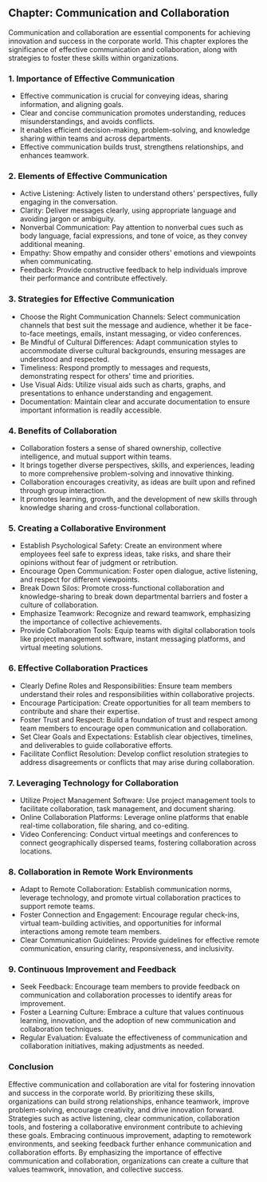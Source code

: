 Chapter: Communication and Collaboration
----------------------------------------

Communication and collaboration are essential components for achieving innovation and success in the corporate world. This chapter explores the significance of effective communication and collaboration, along with strategies to foster these skills within organizations.

### **1. Importance of Effective Communication**

* Effective communication is crucial for conveying ideas, sharing information, and aligning goals.
* Clear and concise communication promotes understanding, reduces misunderstandings, and avoids conflicts.
* It enables efficient decision-making, problem-solving, and knowledge sharing within teams and across departments.
* Effective communication builds trust, strengthens relationships, and enhances teamwork.

### **2. Elements of Effective Communication**

* Active Listening: Actively listen to understand others' perspectives, fully engaging in the conversation.
* Clarity: Deliver messages clearly, using appropriate language and avoiding jargon or ambiguity.
* Nonverbal Communication: Pay attention to nonverbal cues such as body language, facial expressions, and tone of voice, as they convey additional meaning.
* Empathy: Show empathy and consider others' emotions and viewpoints when communicating.
* Feedback: Provide constructive feedback to help individuals improve their performance and contribute effectively.

### **3. Strategies for Effective Communication**

* Choose the Right Communication Channels: Select communication channels that best suit the message and audience, whether it be face-to-face meetings, emails, instant messaging, or video conferences.
* Be Mindful of Cultural Differences: Adapt communication styles to accommodate diverse cultural backgrounds, ensuring messages are understood and respected.
* Timeliness: Respond promptly to messages and requests, demonstrating respect for others' time and priorities.
* Use Visual Aids: Utilize visual aids such as charts, graphs, and presentations to enhance understanding and engagement.
* Documentation: Maintain clear and accurate documentation to ensure important information is readily accessible.

### **4. Benefits of Collaboration**

* Collaboration fosters a sense of shared ownership, collective intelligence, and mutual support within teams.
* It brings together diverse perspectives, skills, and experiences, leading to more comprehensive problem-solving and innovative thinking.
* Collaboration encourages creativity, as ideas are built upon and refined through group interaction.
* It promotes learning, growth, and the development of new skills through knowledge sharing and cross-functional collaboration.

### **5. Creating a Collaborative Environment**

* Establish Psychological Safety: Create an environment where employees feel safe to express ideas, take risks, and share their opinions without fear of judgment or retribution.
* Encourage Open Communication: Foster open dialogue, active listening, and respect for different viewpoints.
* Break Down Silos: Promote cross-functional collaboration and knowledge-sharing to break down departmental barriers and foster a culture of collaboration.
* Emphasize Teamwork: Recognize and reward teamwork, emphasizing the importance of collective achievements.
* Provide Collaboration Tools: Equip teams with digital collaboration tools like project management software, instant messaging platforms, and virtual meeting solutions.

### **6. Effective Collaboration Practices**

* Clearly Define Roles and Responsibilities: Ensure team members understand their roles and responsibilities within collaborative projects.
* Encourage Participation: Create opportunities for all team members to contribute and share their expertise.
* Foster Trust and Respect: Build a foundation of trust and respect among team members to encourage open communication and collaboration.
* Set Clear Goals and Expectations: Establish clear objectives, timelines, and deliverables to guide collaborative efforts.
* Facilitate Conflict Resolution: Develop conflict resolution strategies to address disagreements or conflicts that may arise during collaboration.

### **7. Leveraging Technology for Collaboration**

* Utilize Project Management Software: Use project management tools to facilitate collaboration, task management, and document sharing.
* Online Collaboration Platforms: Leverage online platforms that enable real-time collaboration, file sharing, and co-editing.
* Video Conferencing: Conduct virtual meetings and conferences to connect geographically dispersed teams, fostering collaboration across locations.

### **8. Collaboration in Remote Work Environments**

* Adapt to Remote Collaboration: Establish communication norms, leverage technology, and promote virtual collaboration practices to support remote teams.
* Foster Connection and Engagement: Encourage regular check-ins, virtual team-building activities, and opportunities for informal interactions among remote team members.
* Clear Communication Guidelines: Provide guidelines for effective remote communication, ensuring clarity, responsiveness, and inclusivity.

### **9. Continuous Improvement and Feedback**

* Seek Feedback: Encourage team members to provide feedback on communication and collaboration processes to identify areas for improvement.
* Foster a Learning Culture: Embrace a culture that values continuous learning, innovation, and the adoption of new communication and collaboration techniques.
* Regular Evaluation: Evaluate the effectiveness of communication and collaboration initiatives, making adjustments as needed.

### Conclusion

Effective communication and collaboration are vital for fostering innovation and success in the corporate world. By prioritizing these skills, organizations can build strong relationships, enhance teamwork, improve problem-solving, encourage creativity, and drive innovation forward. Strategies such as active listening, clear communication, collaboration tools, and fostering a collaborative environment contribute to achieving these goals. Embracing continuous improvement, adapting to remotework environments, and seeking feedback further enhance communication and collaboration efforts. By emphasizing the importance of effective communication and collaboration, organizations can create a culture that values teamwork, innovation, and collective success.
